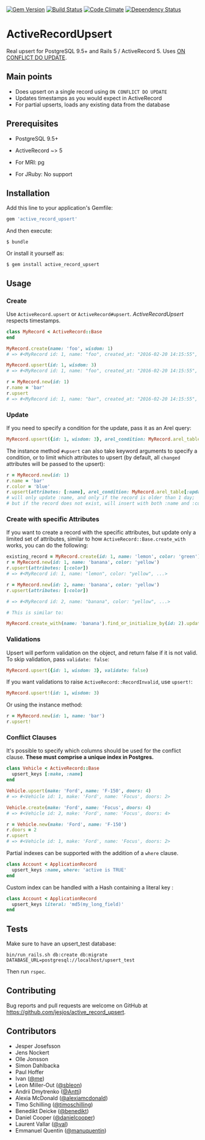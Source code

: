 [![Gem Version](https://badge.fury.io/rb/active_record_upsert.svg)](https://badge.fury.io/rb/active_record_upsert)
[![Build Status](https://travis-ci.org/jesjos/active_record_upsert.svg?branch=master)](https://travis-ci.org/jesjos/active_record_upsert)
[![Code Climate](https://codeclimate.com/github/jesjos/active_record_upsert/badges/gpa.svg)](https://codeclimate.com/github/jesjos/active_record_upsert)
[![Dependency Status](https://gemnasium.com/badges/github.com/jesjos/active_record_upsert.svg)](https://gemnasium.com/github.com/jesjos/active_record_upsert)

# ActiveRecordUpsert

Real upsert for PostgreSQL 9.5+ and Rails 5 / ActiveRecord 5. Uses [ON CONFLICT DO UPDATE](http://www.postgresql.org/docs/9.5/static/sql-insert.html).

## Main points

- Does upsert on a single record using `ON CONFLICT DO UPDATE`
- Updates timestamps as you would expect in ActiveRecord
- For partial upserts, loads any existing data from the database

## Prerequisites

- PostgreSQL 9.5+
- ActiveRecord ~> 5
- For MRI: pg

- For JRuby: No support

## Installation

Add this line to your application's Gemfile:

```ruby
gem 'active_record_upsert'
```

And then execute:

    $ bundle

Or install it yourself as:

    $ gem install active_record_upsert

## Usage

### Create

Use `ActiveRecord.upsert` or `ActiveRecord#upsert`. *ActiveRecordUpsert* respects timestamps.

```ruby
class MyRecord < ActiveRecord::Base
end

MyRecord.create(name: 'foo', wisdom: 1)
# => #<MyRecord id: 1, name: "foo", created_at: "2016-02-20 14:15:55", updated_at: "2016-02-20 14:15:55", wisdom: 1>

MyRecord.upsert(id: 1, wisdom: 3)
# => #<MyRecord id: 1, name: "foo", created_at: "2016-02-20 14:15:55", updated_at: "2016-02-20 14:18:15", wisdom: 3>

r = MyRecord.new(id: 1)
r.name = 'bar'
r.upsert
# => #<MyRecord id: 1, name: "bar", created_at: "2016-02-20 14:15:55", updated_at: "2016-02-20 14:18:49", wisdom: 3>
```

### Update

If you need to specify a condition for the update, pass it as an Arel query:

```ruby
MyRecord.upsert({id: 1, wisdom: 3}, arel_condition: MyRecord.arel_table[:updated_at].lt(1.day.ago))
```

The instance method `#upsert` can also take keyword arguments to specify a condition, or to limit which attributes to upsert
(by default, all `changed` attributes will be passed to the upsert):

```ruby
r = MyRecord.new(id: 1)
r.name = 'bar'
r.color = 'blue'
r.upsert(attributes: [:name], arel_condition: MyRecord.arel_table[:updated_at].lt(1.day.ago))
# will only update :name, and only if the record is older than 1 day;
# but if the record does not exist, will insert with both :name and :colors
```

### Create with specific Attributes

If you want to create a record with the specific attributes, but update only a limited set of attributes,
similar to how `ActiveRecord::Base.create_with` works, you can do the following:

```ruby
existing_record = MyRecord.create(id: 1, name: 'lemon', color: 'green')
r = MyRecord.new(id: 1, name: 'banana', color: 'yellow')
r.upsert(attributes: [:color])
# => #<MyRecord id: 1, name: "lemon", color: "yellow", ...>

r = MyRecord.new(id: 2, name: 'banana', color: 'yellow')
r.upsert(attributes: [:color])

# => #<MyRecord id: 2, name: "banana", color: "yellow", ...>

# This is similar to:

MyRecord.create_with(name: 'banana').find_or_initialize_by(id: 2).update(color: 'yellow')

```

### Validations

Upsert will perform validation on the object, and return false if it is not valid. To skip validation, pass `validate: false`:
```ruby
MyRecord.upsert({id: 1, wisdom: 3}, validate: false)
```

If you want validations to raise `ActiveRecord::RecordInvalid`, use `upsert!`:
```ruby
MyRecord.upsert!(id: 1, wisdom: 3)
```

Or using the instance method:
```ruby
r = MyRecord.new(id: 1, name: 'bar')
r.upsert!
```

### Conflict Clauses

It's possible to specify which columns should be used for the conflict clause. **These must comprise a unique index in Postgres.**

```ruby
class Vehicle < ActiveRecord::Base
  upsert_keys [:make, :name]
end

Vehicle.upsert(make: 'Ford', name: 'F-150', doors: 4)
# => #<Vehicle id: 1, make: 'Ford', name: 'Focus', doors: 2>

Vehicle.create(make: 'Ford', name: 'Focus', doors: 4)
# => #<Vehicle id: 2, make: 'Ford', name: 'Focus', doors: 4>

r = Vehicle.new(make: 'Ford', name: 'F-150')
r.doors = 2
r.upsert
# => #<Vehicle id: 1, make: 'Ford', name: 'Focus', doors: 2>
```

Partial indexes can be supported with the addition of a `where` clause.

```ruby
class Account < ApplicationRecord
  upsert_keys :name, where: 'active is TRUE'
end
```

Custom index can be handled with a Hash containing a literal key :

```ruby
class Account < ApplicationRecord
  upsert_keys literal: 'md5(my_long_field)'
end
```

## Tests

Make sure to have an upsert_test database:

```shell
bin/run_rails.sh db:create db:migrate DATABASE_URL=postgresql://localhost/upsert_test
```

Then run `rspec`.

## Contributing

Bug reports and pull requests are welcome on GitHub at https://github.com/jesjos/active_record_upsert.

## Contributors

- Jesper Josefsson
- Jens Nockert
- Olle Jonsson
- Simon Dahlbacka
- Paul Hoffer
- Ivan ([@me](https://github.com/me))
- Leon Miller-Out ([@sbleon](https://github.com/sbleon))
- Andrii Dmytrenko ([@Antti](https://github.com/Antti))
- Alexia McDonald ([@alexiamcdonald](https://github.com/alexiamcdonald))
- Timo Schilling ([@timoschilling](https://github.com/timoschilling))
- Benedikt Deicke ([@benedikt](https://github.com/benedikt))
- Daniel Cooper ([@danielcooper](https://github.com/danielcooper))
- Laurent Vallar ([@val](https://github.com/val))
- Emmanuel Quentin ([@manuquentin](https://github.com/manuquentin))
